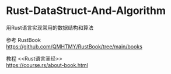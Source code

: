 # Rust-DataStruct-And-Algorithm
用Rust语言实现常用的数据结构和算法

参考 RustBook   
https://github.com/QMHTMY/RustBook/tree/main/books 

教程 <<Rust语言圣经>>   
https://course.rs/about-book.html

